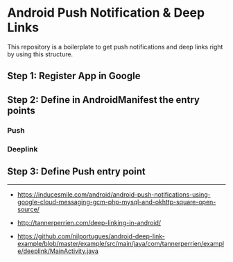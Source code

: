 # Android Push Notification & Deep Links

This repository is a boilerplate to get push notifications and deep links right by using this structure.

## Step 1: Register App in Google

## Step 2: Define in AndroidManifest the entry points

### Push

### Deeplink

## Step 3: Define Push entry point


--------

- https://inducesmile.com/android/android-push-notifications-using-google-cloud-messaging-gcm-php-mysql-and-okhttp-square-open-source/

- http://tannerperrien.com/deep-linking-in-android/
- https://github.com/nilportugues/android-deep-link-example/blob/master/example/src/main/java/com/tannerperrien/example/deeplink/MainActivity.java
